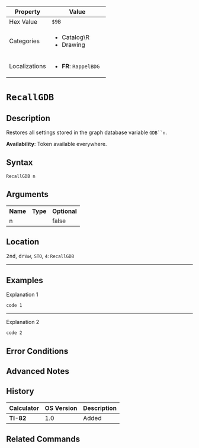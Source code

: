 | Property      | Value |
|---------------|-------|
| Hex Value     | `$9B`|
| Categories    | <ul><li>Catalog\R</li><li>Drawing</li></ul> |
| Localizations | <ul><li><b>FR</b>: `RappelBDG `</li></ul> |

# `RecallGDB `

## Description
Restores all settings stored in the graph database variable `GDB``n`.


<b>Availability</b>: Token available everywhere.

## Syntax
`RecallGDB n`

## Arguments
<table>
<tr><th>Name</th><th>Type</th><th>Optional</th></tr>

<tr><td>n</td><td></td><td>false</td></tr>

</table>

## Location
<kbd>2nd</kbd>, <kbd>draw</kbd>, `STO`, `4:RecallGDB`
<hr>

## Examples

Explanation 1
```ti-basic
code 1
```
---
Explanation 2
```ti-basic
code 2
```

## Error Conditions


## Advanced Notes


## History
| Calculator | OS Version | Description |
|------------|------------|-------------|
| <b>TI-82</b> | 1.0 | Added

## Related Commands

    
